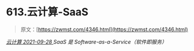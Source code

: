 <!--yml
category: 未分类
date: 0001-01-01 00:00:00
--->

# 613.云计算-SaaS

> 原文：[https://zwmst.com/4346.html](https://zwmst.com/4346.html)

   [ *云计算* ](https://zwmst.com/%e4%ba%91%e8%ae%a1%e7%ae%97)*[ <time datetime="2021-09-28T23:16:05+08:00"> 2021-09-28 </time> ](https://zwmst.com/4346.html)  SaaS 是 Software-as-a-Service（软件即服务）*